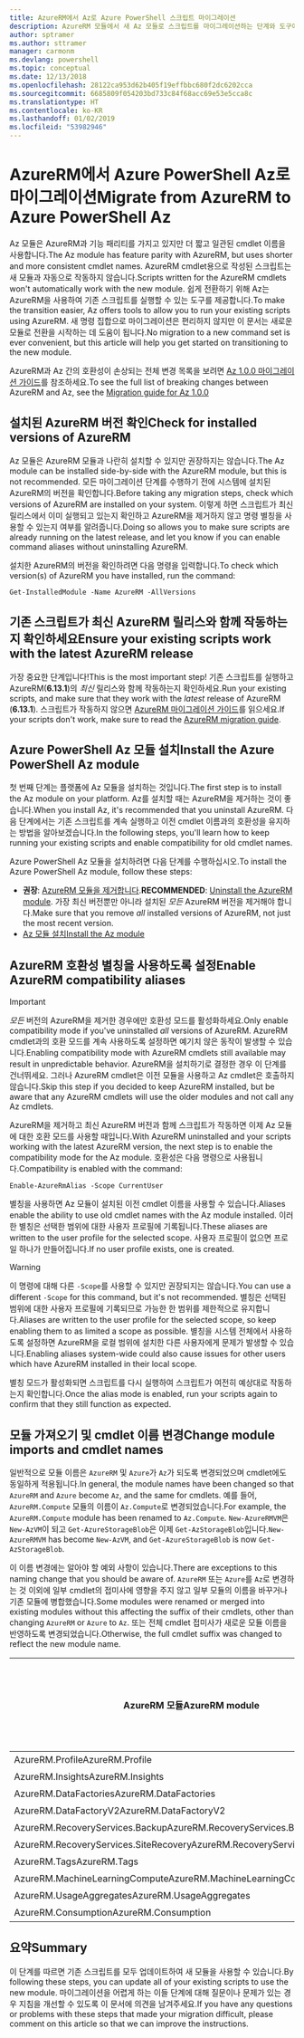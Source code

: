 ```yaml
---
title: AzureRM에서 Az로 Azure PowerShell 스크립트 마이그레이션
description: AzureRM 모듈에서 새 Az 모듈로 스크립트를 마이그레이션하는 단계와 도구에 대해 알아보세요.
author: sptramer
ms.author: sttramer
manager: carmonm
ms.devlang: powershell
ms.topic: conceptual
ms.date: 12/13/2018
ms.openlocfilehash: 28122ca953d62b405f19effbbc680f2dc6202cca
ms.sourcegitcommit: 6685809f054203bd733c84f68acc69e53e5cca8c
ms.translationtype: HT
ms.contentlocale: ko-KR
ms.lasthandoff: 01/02/2019
ms.locfileid: "53982946"
---
```

# <a name="migrate-from-azurerm-to-azure-powershell-az"></a><span data-ttu-id="3dd72-103">AzureRM에서 Azure PowerShell Az로 마이그레이션</span><span class="sxs-lookup"><span data-stu-id="3dd72-103">Migrate from AzureRM to Azure PowerShell Az</span></span>

<span data-ttu-id="3dd72-104">Az 모듈은 AzureRM과 기능 패리티를 가지고 있지만 더 짧고 일관된 cmdlet 이름을 사용합니다.</span><span class="sxs-lookup"><span data-stu-id="3dd72-104">The Az module has feature parity with AzureRM, but uses shorter and more consistent cmdlet names.</span></span>
<span data-ttu-id="3dd72-105">AzureRM cmdlet용으로 작성된 스크립트는 새 모듈과 자동으로 작동하지 않습니다.</span><span class="sxs-lookup"><span data-stu-id="3dd72-105">Scripts written for the AzureRM cmdlets won't automatically work with the new module.</span></span> <span data-ttu-id="3dd72-106">쉽게 전환하기 위해 Az는 AzureRM을 사용하여 기존 스크립트를 실행할 수 있는 도구를 제공합니다.</span><span class="sxs-lookup"><span data-stu-id="3dd72-106">To make the transition easier, Az offers tools to allow you to run your existing scripts using AzureRM.</span></span> <span data-ttu-id="3dd72-107">새 명령 집합으로 마이그레이션은 편리하지 않지만 이 문서는 새로운 모듈로 전환을 시작하는 데 도움이 됩니다.</span><span class="sxs-lookup"><span data-stu-id="3dd72-107">No migration to a new command set is ever convenient, but this article will help you get started on transitioning to the new module.</span></span>

<span data-ttu-id="3dd72-108">AzureRM과 Az 간의 호환성이 손상되는 전체 변경 목록을 보려면 [Az 1.0.0 마이그레이션 가이드](migrate-az-1.0.0.md)를 참조하세요.</span><span class="sxs-lookup"><span data-stu-id="3dd72-108">To see the full list of breaking changes between AzureRM and Az, see the [Migration guide for Az 1.0.0](migrate-az-1.0.0.md)</span></span>

## <a name="check-for-installed-versions-of-azurerm"></a><span data-ttu-id="3dd72-109">설치된 AzureRM 버전 확인</span><span class="sxs-lookup"><span data-stu-id="3dd72-109">Check for installed versions of AzureRM</span></span>

<span data-ttu-id="3dd72-110">Az 모듈은 AzureRM 모듈과 나란히 설치할 수 있지만 권장하지는 않습니다.</span><span class="sxs-lookup"><span data-stu-id="3dd72-110">The Az module can be installed side-by-side with the AzureRM module, but this is not recommended.</span></span> <span data-ttu-id="3dd72-111">모든 마이그레이션 단계를 수행하기 전에 시스템에 설치된 AzureRM의 버전을 확인합니다.</span><span class="sxs-lookup"><span data-stu-id="3dd72-111">Before taking any migration steps, check which versions of AzureRM are installed on your system.</span></span> <span data-ttu-id="3dd72-112">이렇게 하면 스크립트가 최신 릴리스에서 이미 실행되고 있는지 확인하고 AzureRM을 제거하지 않고 명령 별칭을 사용할 수 있는지 여부를 알려줍니다.</span><span class="sxs-lookup"><span data-stu-id="3dd72-112">Doing so allows you to make sure scripts are already running on the latest release, and let you know if you can enable command aliases without uninstalling AzureRM.</span></span>

<span data-ttu-id="3dd72-113">설치한 AzureRM의 버전을 확인하려면 다음 명령을 입력합니다.</span><span class="sxs-lookup"><span data-stu-id="3dd72-113">To check which version(s) of AzureRM you have installed, run the command:</span></span>

```powershell-interactive
Get-InstalledModule -Name AzureRM -AllVersions
```

## <a name="ensure-your-existing-scripts-work-with-the-latest-azurerm-release"></a><span data-ttu-id="3dd72-114">기존 스크립트가 최신 AzureRM 릴리스와 함께 작동하는지 확인하세요</span><span class="sxs-lookup"><span data-stu-id="3dd72-114">Ensure your existing scripts work with the latest AzureRM release</span></span>

<span data-ttu-id="3dd72-115">가장 중요한 단계입니다!</span><span class="sxs-lookup"><span data-stu-id="3dd72-115">This is the most important step!</span></span> <span data-ttu-id="3dd72-116">기존 스크립트를 실행하고 AzureRM(__6.13.1__)의 _최신_ 릴리스와 함께 작동하는지 확인하세요.</span><span class="sxs-lookup"><span data-stu-id="3dd72-116">Run your existing scripts, and make sure that they work with the _latest_ release of AzureRM (__6.13.1__).</span></span> <span data-ttu-id="3dd72-117">스크립트가 작동하지 않으면 [AzureRM 마이그레이션 가이드](/powershell/azure/azurerm/migration-guide.6.0.0)를 읽으세요.</span><span class="sxs-lookup"><span data-stu-id="3dd72-117">If your scripts don't work, make sure to read the [AzureRM migration guide](/powershell/azure/azurerm/migration-guide.6.0.0).</span></span>

## <a name="install-the-azure-powershell-az-module"></a><span data-ttu-id="3dd72-118">Azure PowerShell Az 모듈 설치</span><span class="sxs-lookup"><span data-stu-id="3dd72-118">Install the Azure PowerShell Az module</span></span>

<span data-ttu-id="3dd72-119">첫 번째 단계는 플랫폼에 Az 모듈을 설치하는 것입니다.</span><span class="sxs-lookup"><span data-stu-id="3dd72-119">The first step is to install the Az module on your platform.</span></span> <span data-ttu-id="3dd72-120">Az를 설치할 때는 AzureRM을 제거하는 것이 좋습니다.</span><span class="sxs-lookup"><span data-stu-id="3dd72-120">When you install Az, it's recommended that you uninstall AzureRM.</span></span> <span data-ttu-id="3dd72-121">다음 단계에서는 기존 스크립트를 계속 실행하고 이전 cmdlet 이름과의 호환성을 유지하는 방법을 알아보겠습니다.</span><span class="sxs-lookup"><span data-stu-id="3dd72-121">In the following steps, you'll learn how to keep running your existing scripts and enable compatibility for old cmdlet names.</span></span>

<span data-ttu-id="3dd72-122">Azure PowerShell Az 모듈을 설치하려면 다음 단계를 수행하십시오.</span><span class="sxs-lookup"><span data-stu-id="3dd72-122">To install the Azure PowerShell Az module, follow these steps:</span></span>

* <span data-ttu-id="3dd72-123">__권장__: [AzureRM 모듈을 제거합니다](/powershell/azure/uninstall-az-ps#uninstall-the-azurerm-module).</span><span class="sxs-lookup"><span data-stu-id="3dd72-123">__RECOMMENDED__: [Uninstall the AzureRM module](/powershell/azure/uninstall-az-ps#uninstall-the-azurerm-module).</span></span>
  <span data-ttu-id="3dd72-124">가장 최신 버전뿐만 아니라 설치된 _모든_ AzureRM 버전을 제거해야 합니다.</span><span class="sxs-lookup"><span data-stu-id="3dd72-124">Make sure that you remove _all_ installed versions of AzureRM, not just the most recent version.</span></span>
* [<span data-ttu-id="3dd72-125">Az 모듈 설치</span><span class="sxs-lookup"><span data-stu-id="3dd72-125">Install the Az module</span></span>](install-az-ps.md)

## <a name="a-namealiasesenable-azurerm-compatibility-aliases"></a><span data-ttu-id="3dd72-126"><a name="aliases"/>AzureRM 호환성 별칭을 사용하도록 설정</span><span class="sxs-lookup"><span data-stu-id="3dd72-126"><a name="aliases"/>Enable AzureRM compatibility aliases</span></span> 

> [!IMPORTANT]
>
> <span data-ttu-id="3dd72-127">_모든_ 버전의 AzureRM을 제거한 경우에만 호환성 모드를 활성화하세요.</span><span class="sxs-lookup"><span data-stu-id="3dd72-127">Only enable compatibility mode if you've uninstalled _all_ versions of AzureRM.</span></span> <span data-ttu-id="3dd72-128">AzureRM cmdlet과의 호환 모드를 계속 사용하도록 설정하면 예기치 않은 동작이 발생할 수 있습니다.</span><span class="sxs-lookup"><span data-stu-id="3dd72-128">Enabling compatibility mode with AzureRM cmdlets still available may result in unpredictable behavior.</span></span> <span data-ttu-id="3dd72-129">AzureRM을 설치하기로 결정한 경우 이 단계를 건너뛰세요. 그러나 AzureRM cmdlet은 이전 모듈을 사용하고 Az cmdlet은 호출하지 않습니다.</span><span class="sxs-lookup"><span data-stu-id="3dd72-129">Skip this step if you decided to keep AzureRM installed, but be aware that any AzureRM cmdlets will use the older modules and not call any Az cmdlets.</span></span>

<span data-ttu-id="3dd72-130">AzureRM을 제거하고 최신 AzureRM 버전과 함께 스크립트가 작동하면 이제 Az 모듈에 대한 호환 모드를 사용할 때입니다.</span><span class="sxs-lookup"><span data-stu-id="3dd72-130">With AzureRM uninstalled and your scripts working with the latest AzureRM version, the next step is to enable the compatibility mode for the Az module.</span></span> <span data-ttu-id="3dd72-131">호환성은 다음 명령으로 사용됩니다.</span><span class="sxs-lookup"><span data-stu-id="3dd72-131">Compatibility is enabled with the command:</span></span>

```powershell-interactive
Enable-AzureRmAlias -Scope CurrentUser
```

<span data-ttu-id="3dd72-132">별칭을 사용하면 Az 모듈이 설치된 이전 cmdlet 이름을 사용할 수 있습니다.</span><span class="sxs-lookup"><span data-stu-id="3dd72-132">Aliases enable the ability to use old cmdlet names with the Az module installed.</span></span> <span data-ttu-id="3dd72-133">이러한 별칭은 선택한 범위에 대한 사용자 프로필에 기록됩니다.</span><span class="sxs-lookup"><span data-stu-id="3dd72-133">These aliases are written to the user profile for the selected scope.</span></span> <span data-ttu-id="3dd72-134">사용자 프로필이 없으면 프로일 하나가 만들어집니다.</span><span class="sxs-lookup"><span data-stu-id="3dd72-134">If no user profile exists, one is created.</span></span>

> [!WARNING]
>
> <span data-ttu-id="3dd72-135">이 명령에 대해 다른 `-Scope`를 사용할 수 있지만 권장되지는 않습니다.</span><span class="sxs-lookup"><span data-stu-id="3dd72-135">You can use a different `-Scope` for this command, but it's not recommended.</span></span> <span data-ttu-id="3dd72-136">별칭은 선택된 범위에 대한 사용자 프로필에 기록되므로 가능한 한 범위를 제한적으로 유지합니다.</span><span class="sxs-lookup"><span data-stu-id="3dd72-136">Aliases are written to the user profile for the selected scope, so keep enabling them to as limited a scope as possible.</span></span> <span data-ttu-id="3dd72-137">별칭을 시스템 전체에서 사용하도록 설정하면 AzureRM을 로컬 범위에 설치한 다른 사용자에게 문제가 발생할 수 있습니다.</span><span class="sxs-lookup"><span data-stu-id="3dd72-137">Enabling aliases system-wide could also cause issues for other users which have AzureRM installed in their local scope.</span></span>

<span data-ttu-id="3dd72-138">별칭 모드가 활성화되면 스크립트를 다시 실행하여 스크립트가 여전히 예상대로 작동하는지 확인합니다.</span><span class="sxs-lookup"><span data-stu-id="3dd72-138">Once the alias mode is enabled, run your scripts again to confirm that they still function as expected.</span></span> 

## <a name="change-module-imports-and-cmdlet-names"></a><span data-ttu-id="3dd72-139">모듈 가져오기 및 cmdlet 이름 변경</span><span class="sxs-lookup"><span data-stu-id="3dd72-139">Change module imports and cmdlet names</span></span>

<span data-ttu-id="3dd72-140">일반적으로 모듈 이름은 `AzureRM` 및 `Azure`가 `Az`가 되도록 변경되었으며 cmdlet에도 동일하게 적용됩니다.</span><span class="sxs-lookup"><span data-stu-id="3dd72-140">In general, the module names have been changed so that `AzureRM` and `Azure` become `Az`, and the same for cmdlets.</span></span>
<span data-ttu-id="3dd72-141">예를 들어, `AzureRM.Compute` 모듈의 이름이 `Az.Compute`로 변경되었습니다.</span><span class="sxs-lookup"><span data-stu-id="3dd72-141">For example, the `AzureRM.Compute` module has been renamed to `Az.Compute`.</span></span> <span data-ttu-id="3dd72-142">`New-AzureRMVM`은 `New-AzVM`이 되고 `Get-AzureStorageBlob`은 이제 `Get-AzStorageBlob`입니다.</span><span class="sxs-lookup"><span data-stu-id="3dd72-142">`New-AzureRMVM` has become `New-AzVM`, and `Get-AzureStorageBlob` is now `Get-AzStorageBlob`.</span></span>

<span data-ttu-id="3dd72-143">이 이름 변경에는 알아야 할 예외 사항이 있습니다.</span><span class="sxs-lookup"><span data-stu-id="3dd72-143">There are exceptions to this naming change that you should be aware of.</span></span> <span data-ttu-id="3dd72-144">`AzureRM` 또는 `Azure`를 `Az`로 변경하는 것 이외에 일부 cmdlet의 접미사에 영향을 주지 않고 일부 모듈의 이름을 바꾸거나 기존 모듈에 병합했습니다.</span><span class="sxs-lookup"><span data-stu-id="3dd72-144">Some modules were renamed or merged into existing modules without this affecting the suffix of their cmdlets, other than changing `AzureRM` or `Azure` to `Az`.</span></span> <span data-ttu-id="3dd72-145">또는 전체 cmdlet 접미사가 새로운 모듈 이름을 반영하도록 변경되었습니다.</span><span class="sxs-lookup"><span data-stu-id="3dd72-145">Otherwise, the full cmdlet suffix was changed to reflect the new module name.</span></span>

| <span data-ttu-id="3dd72-146">AzureRM 모듈</span><span class="sxs-lookup"><span data-stu-id="3dd72-146">AzureRM module</span></span> | <span data-ttu-id="3dd72-147">Az 모듈</span><span class="sxs-lookup"><span data-stu-id="3dd72-147">Az module</span></span> | <span data-ttu-id="3dd72-148">Cmdlet 접미사가 변경되었습니까?</span><span class="sxs-lookup"><span data-stu-id="3dd72-148">Cmdlet suffix changed?</span></span> |
|----------------|-----------|------------------------|
| <span data-ttu-id="3dd72-149">AzureRM.Profile</span><span class="sxs-lookup"><span data-stu-id="3dd72-149">AzureRM.Profile</span></span> | <span data-ttu-id="3dd72-150">Az.Accounts</span><span class="sxs-lookup"><span data-stu-id="3dd72-150">Az.Accounts</span></span> | <span data-ttu-id="3dd72-151">예</span><span class="sxs-lookup"><span data-stu-id="3dd72-151">Yes</span></span> |
| <span data-ttu-id="3dd72-152">AzureRM.Insights</span><span class="sxs-lookup"><span data-stu-id="3dd72-152">AzureRM.Insights</span></span> | <span data-ttu-id="3dd72-153">Az.Monitor</span><span class="sxs-lookup"><span data-stu-id="3dd72-153">Az.Monitor</span></span> | <span data-ttu-id="3dd72-154">예</span><span class="sxs-lookup"><span data-stu-id="3dd72-154">Yes</span></span> |
| <span data-ttu-id="3dd72-155">AzureRM.DataFactories</span><span class="sxs-lookup"><span data-stu-id="3dd72-155">AzureRM.DataFactories</span></span> | <span data-ttu-id="3dd72-156">Az.DataFactory</span><span class="sxs-lookup"><span data-stu-id="3dd72-156">Az.DataFactory</span></span> | <span data-ttu-id="3dd72-157">예</span><span class="sxs-lookup"><span data-stu-id="3dd72-157">Yes</span></span> |
| <span data-ttu-id="3dd72-158">AzureRM.DataFactoryV2</span><span class="sxs-lookup"><span data-stu-id="3dd72-158">AzureRM.DataFactoryV2</span></span> | <span data-ttu-id="3dd72-159">Az.DataFactory</span><span class="sxs-lookup"><span data-stu-id="3dd72-159">Az.DataFactory</span></span> | <span data-ttu-id="3dd72-160">예</span><span class="sxs-lookup"><span data-stu-id="3dd72-160">Yes</span></span> |
| <span data-ttu-id="3dd72-161">AzureRM.RecoveryServices.Backup</span><span class="sxs-lookup"><span data-stu-id="3dd72-161">AzureRM.RecoveryServices.Backup</span></span> | <span data-ttu-id="3dd72-162">Az.RecoveryServices</span><span class="sxs-lookup"><span data-stu-id="3dd72-162">Az.RecoveryServices</span></span> | <span data-ttu-id="3dd72-163">아니요</span><span class="sxs-lookup"><span data-stu-id="3dd72-163">No</span></span> |
| <span data-ttu-id="3dd72-164">AzureRM.RecoveryServices.SiteRecovery</span><span class="sxs-lookup"><span data-stu-id="3dd72-164">AzureRM.RecoveryServices.SiteRecovery</span></span> | <span data-ttu-id="3dd72-165">Az.RecoveryServices</span><span class="sxs-lookup"><span data-stu-id="3dd72-165">Az.RecoveryServices</span></span> | <span data-ttu-id="3dd72-166">아니요</span><span class="sxs-lookup"><span data-stu-id="3dd72-166">No</span></span> |
| <span data-ttu-id="3dd72-167">AzureRM.Tags</span><span class="sxs-lookup"><span data-stu-id="3dd72-167">AzureRM.Tags</span></span> | <span data-ttu-id="3dd72-168">Az.Resources</span><span class="sxs-lookup"><span data-stu-id="3dd72-168">Az.Resources</span></span> | <span data-ttu-id="3dd72-169">아니요</span><span class="sxs-lookup"><span data-stu-id="3dd72-169">No</span></span> |
| <span data-ttu-id="3dd72-170">AzureRM.MachineLearningCompute</span><span class="sxs-lookup"><span data-stu-id="3dd72-170">AzureRM.MachineLearningCompute</span></span> | <span data-ttu-id="3dd72-171">Az.MachineLearning</span><span class="sxs-lookup"><span data-stu-id="3dd72-171">Az.MachineLearning</span></span> | <span data-ttu-id="3dd72-172">아니요</span><span class="sxs-lookup"><span data-stu-id="3dd72-172">No</span></span> |
| <span data-ttu-id="3dd72-173">AzureRM.UsageAggregates</span><span class="sxs-lookup"><span data-stu-id="3dd72-173">AzureRM.UsageAggregates</span></span> | <span data-ttu-id="3dd72-174">Az.Billing</span><span class="sxs-lookup"><span data-stu-id="3dd72-174">Az.Billing</span></span> | <span data-ttu-id="3dd72-175">아니요</span><span class="sxs-lookup"><span data-stu-id="3dd72-175">No</span></span> |
| <span data-ttu-id="3dd72-176">AzureRM.Consumption</span><span class="sxs-lookup"><span data-stu-id="3dd72-176">AzureRM.Consumption</span></span> | <span data-ttu-id="3dd72-177">Az.Billing</span><span class="sxs-lookup"><span data-stu-id="3dd72-177">Az.Billing</span></span> | <span data-ttu-id="3dd72-178">아니요</span><span class="sxs-lookup"><span data-stu-id="3dd72-178">No</span></span> |

## <a name="summary"></a><span data-ttu-id="3dd72-179">요약</span><span class="sxs-lookup"><span data-stu-id="3dd72-179">Summary</span></span>

<span data-ttu-id="3dd72-180">이 단계를 따르면 기존 스크립트를 모두 업데이트하여 새 모듈을 사용할 수 있습니다.</span><span class="sxs-lookup"><span data-stu-id="3dd72-180">By following these steps, you can update all of your existing scripts to use the new module.</span></span> <span data-ttu-id="3dd72-181">마이그레이션을 어렵게 하는 이들 단계에 대해 질문이나 문제가 있는 경우 지침을 개선할 수 있도록 이 문서에 의견을 남겨주세요.</span><span class="sxs-lookup"><span data-stu-id="3dd72-181">If you have any questions or problems with these steps that made your migration difficult, please comment on this article so that we can improve the instructions.</span></span>
